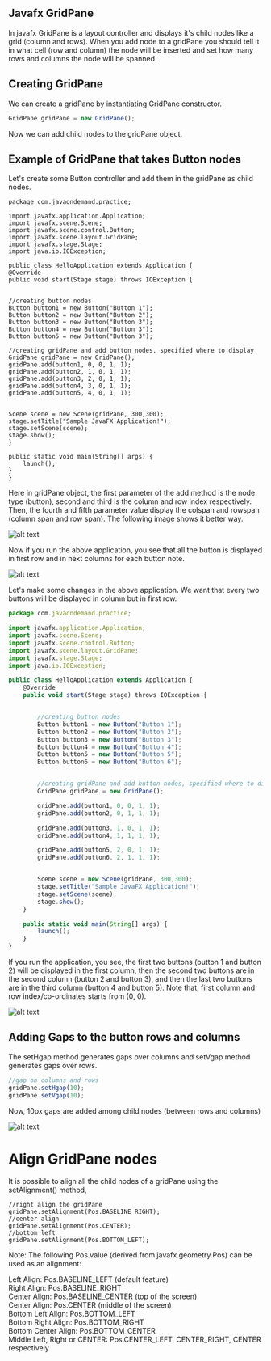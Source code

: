 ## Javafx GridPane

In javafx GridPane is a layout controller and displays it's child nodes like a grid (column and rows). When you add node to a gridPane you should tell it in what cell (row and column) the node will be inserted and set how many rows and columns the node will be spanned.


## Creating GridPane

We can create a gridPane by instantiating GridPane constructor.

```js
GridPane gridPane = new GridPane();
```

Now we can add child nodes to the gridPane object.


## Example of GridPane that takes Button nodes

Let's create some Button controller and add them in the gridPane as child nodes.

```
package com.javaondemand.practice;

import javafx.application.Application;
import javafx.scene.Scene;
import javafx.scene.control.Button;
import javafx.scene.layout.GridPane;
import javafx.stage.Stage;
import java.io.IOException;

public class HelloApplication extends Application {
@Override
public void start(Stage stage) throws IOException {


//creating button nodes
Button button1 = new Button("Button 1");
Button button2 = new Button("Button 2");
Button button3 = new Button("Button 3");
Button button4 = new Button("Button 3");
Button button5 = new Button("Button 3");

//creating gridPane and add button nodes, specified where to display
GridPane gridPane = new GridPane();
gridPane.add(button1, 0, 0, 1, 1);
gridPane.add(button2, 1, 0, 1, 1);
gridPane.add(button3, 2, 0, 1, 1);
gridPane.add(button4, 3, 0, 1, 1);
gridPane.add(button5, 4, 0, 1, 1);


Scene scene = new Scene(gridPane, 300,300);
stage.setTitle("Sample JavaFX Application!");
stage.setScene(scene);
stage.show();
}

public static void main(String[] args) {
    launch();
}
}

```

Here in gridPane object, the first parameter of the add method is the node type (button), second and third is the column and row index respectively. Then, the fourth and fifth parameter value display the colspan and rowspan (column span and row span). The following image shows it better way.

![alt text](image4.png)

Now if you run the above application, you see that all the button is displayed in first row and in next columns for each button note.

![alt text](image1.png)


Let's make some changes in the above application. We want that every two buttons will be displayed in column but in first row.

```js
package com.javaondemand.practice;

import javafx.application.Application;
import javafx.scene.Scene;
import javafx.scene.control.Button;
import javafx.scene.layout.GridPane;
import javafx.stage.Stage;
import java.io.IOException;

public class HelloApplication extends Application {
    @Override
    public void start(Stage stage) throws IOException {


        //creating button nodes
        Button button1 = new Button("Button 1");
        Button button2 = new Button("Button 2");
        Button button3 = new Button("Button 3");
        Button button4 = new Button("Button 4");
        Button button5 = new Button("Button 5");
        Button button6 = new Button("Button 6");


        //creating gridPane and add button nodes, specified where to display
        GridPane gridPane = new GridPane();

        gridPane.add(button1, 0, 0, 1, 1);
        gridPane.add(button2, 0, 1, 1, 1);

        gridPane.add(button3, 1, 0, 1, 1);
        gridPane.add(button4, 1, 1, 1, 1);

        gridPane.add(button5, 2, 0, 1, 1);
        gridPane.add(button6, 2, 1, 1, 1);


        Scene scene = new Scene(gridPane, 300,300);
        stage.setTitle("Sample JavaFX Application!");
        stage.setScene(scene);
        stage.show();
    }

    public static void main(String[] args) {
        launch();
    }
}

```

If you run the application, you see, the first two buttons (button 1 and button 2) will be displayed in the first column, then the second two buttons are in the second column (button 2 and button 3), and then the last two buttons are in the third column (button 4 and button 5). Note that, first column and row index/co-ordinates starts from (0, 0). 

![alt text](image2.png)


## Adding Gaps to the button rows and columns

The setHgap method generates gaps over columns and setVgap method generates gaps over rows.

```js
//gap on columns and rows
gridPane.setHgap(10);
gridPane.setVgap(10);
```

Now, 10px gaps are added among child nodes (between rows and columns)

![alt text](image3.png)


# Align GridPane nodes

It is possible to align all the child nodes of a gridPane using the setAlignment() method,

```
//right align the gridPane
gridPane.setAlignment(Pos.BASELINE_RIGHT);
//center align
gridPane.setAlignment(Pos.CENTER);
//bottom left
gridPane.setAlignment(Pos.BOTTOM_LEFT); 
```

Note: The following Pos.value (derived from javafx.geometry.Pos) can be used as an alignment:

Left Align: Pos.BASELINE_LEFT (default feature)<br/>
Right Align: Pos.BASELINE_RIGHT<br/>
Center Align: Pos.BASELINE_CENTER (top of the screen)<br/>
Center Align: Pos.CENTER (middle of the screen)<br/>
Bottom Left Align: Pos.BOTTOM_LEFT<br/>
Bottom Right Align: Pos.BOTTOM_RIGHT<br/>
Bottom Center Align: Pos.BOTTOM_CENTER<br/>
Middle Left, Right or CENTER: Pos.CENTER_LEFT, CENTER_RIGHT, CENTER respectively<br/>

